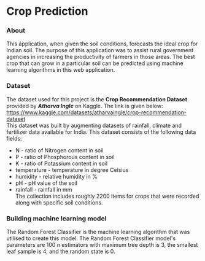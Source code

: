 # Crop Prediction<br/>
### About<br/>
This application, when given the soil conditions, forecasts the ideal crop for Indian soil. The purpose of this application was to assist rural government agencies in increasing the productivity of farmers in those areas. The best crop that can grow in a particular soil can be predicted using machine learning algorithms in this web application.

### Dataset<br/>
The dataset used for this project is the **Crop Recommendation Dataset** provided by ***Atharva Ingle*** on Kaggle. The link is given below:<br/>
https://www.kaggle.com/datasets/atharvaingle/crop-recommendation-dataset<br/>
This dataset was built by augmenting datasets of 
rainfall, climate and fertilizer data available for India. This 
dataset consists of the following data fields: 
- N - ratio of Nitrogen content in soil 
- P - ratio of Phosphorous content in soil 
- K - ratio of Potassium content in soil 
- temperature - temperature in degree Celsius 
- humidity - relative humidity in % 
- pH - pH value of the soil 
- rainfall - rainfall in mm <br/>
The collection includes roughly 2200 items for crops that were recorded along with specific soil conditions.

### Building machine learning model
The Random Forest Classifier is the machine learning algorithm that was utilised to create this model. The Random Forest Classifier model's parameters are 100 n estimators with 
maximum tree depth is 3, the smallest leaf sample is 4, and the random state is 0.

